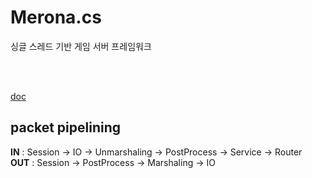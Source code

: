 Merona.cs
====

싱글 스레드 기반 게임 서버 프레임워크

<br><br>

[doc](doc)


packet pipelining
----
__IN__ : Session -> IO -> Unmarshaling -> PostProcess -> Service -> Router<br>
__OUT__ : Session -> PostProcess -> Marshaling -> IO
